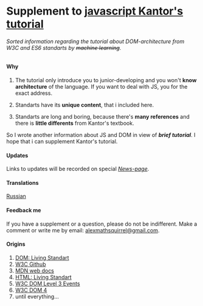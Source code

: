 # Supplement to [javascript Kantor's tutorial](javascript.info)
###### *Sorted information regarding the tutorial about DOM-architecture from W3C and ES6 standarts by ~~machine learning~~.* 
#### Why

1. The tutorial only introduce you to junior-developing and you won't **know architecture** of the language. If you want to deal with JS, you for the exact address.

1. Standarts have its **unique content**, that i included here.

1. Standarts are long and boring, because there's **many references** and there is **little differents** from Kantor's textbook.

So I wrote another information about JS and DOM in view of *__brief tutorial__*. I hope that i can supplement Kantor's tutorial.

#### Updates
Links to updates will be recorded on special *[News-page](/)*.

#### Translations
[Russian](/)  
#### Feedback me
If you have a supplement or a question, please do not be indifferent. Make a comment or write me by email: alexmathsquirrel@gmail.com.

#### Origins
1. [DOM: Living Standart](https://dom.spec.whatwg.org/)
1. [W3C Github](https://w3c.github.io/)
1. [MDN web docs](https://developer.mozilla.org/)
1. [HTML: Living Standart](https://html.spec.whatwg.org/)
1. [W3C DOM Level 3 Events](https://www.w3.org/TR/DOM-Level-3-Events)
1. [W3C DOM 4](https://www.w3.org/TR/dom/)
1. until everything...
